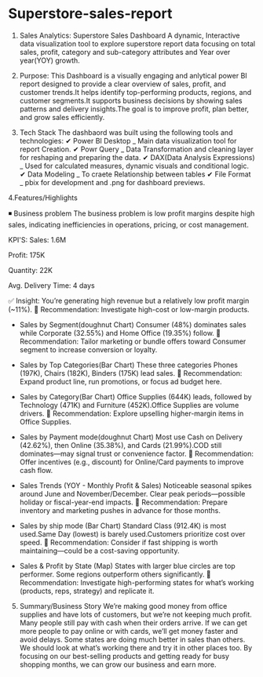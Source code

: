 # Superstore-sales-report
1. Sales Analytics: Superstore Sales Dashboard
A dynamic, Interactive data visualization tool to explore superstore report data focusing on total sales, profit, category and sub-category attributes and Year over year(YOY) growth.

2. Purpose:
This Dashboard is a visually engaging and anlytical power BI report designed to provide a clear overview of sales, profit, and customer trends.It helps identify top-performing products, regions, and customer segments.It supports business decisions by showing sales patterns and delivery insights.The goal is to improve profit, plan better, and grow sales efficiently.

3. Tech Stack
The dashbaord was built using the following tools and technologies:
✔ Power BI Desktop _ Main data visualization tool for report Creation.
✔ Powr Query _ Data Transformation and cleaning layer for reshaping and preparing the data.
✔ DAX(Data Analysis Expressions) _ Used for calculated measures, dynamic visuals and conditional logic.
✔ Data Modeling _ To craete Relationship between tables
✔ File Format _ pbix for development and .png for dashboard previews.

4.Features/Highlights

◾ Business problem
The business problem is low profit margins despite high sales, indicating inefficiencies in operations, pricing, or cost management.

KPI'S:
Sales: 1.6M

Profit: 175K

Quantity: 22K

Avg. Delivery Time: 4 days

✅ Insight: You’re generating high revenue but a relatively low profit margin (~11%).
🔁 Recommendation: Investigate high-cost or low-margin products.

- Sales by Segment(doughnut Chart)
Consumer (48%) dominates sales while Corporate (32.55%) and Home Office (19.35%) follow.
🔁 Recommendation: Tailor marketing or bundle offers toward Consumer segment to increase conversion or loyalty.

- Sales by Top Categories(Bar Chart)
These three categories Phones (197K), Chairs (182K), Binders (175K) lead sales.
🔁 Recommendation: Expand product line, run promotions, or focus ad budget here.

- Sales by Category(Bar Chart)
Office Supplies (644K) leads, followed by Technology (471K) and Furniture (452K).Office Supplies are volume drivers.
🔁 Recommendation: Explore upselling higher-margin items in Office Supplies.

- Sales by Payment mode(doughnut Chart)
Most use Cash on Delivery (42.62%), then Online (35.38%), and Cards (21.99%).COD still dominates—may signal trust or convenience factor.
🔁 Recommendation: Offer incentives (e.g., discount) for Online/Card payments to improve cash flow.

- Sales Trends (YOY - Monthly Profit & Sales)
Noticeable seasonal spikes around June and November/December. Clear peak periods—possible holiday or fiscal-year-end impacts.
🔁 Recommendation: Prepare inventory and marketing pushes in advance for those months.

- Sales by ship mode (Bar Chart)
Standard Class (912.4K) is most used.Same Day (lowest) is barely used.Customers prioritize cost over speed.
🔁 Recommendation: Consider if fast shipping is worth maintaining—could be a cost-saving opportunity.

- Sales & Profit by State (Map)
States with larger blue circles are top performer. Some regions outperform others significantly.
🔁 Recommendation: Investigate high-performing states for what’s working (products, reps, strategy) and replicate it.


5. Summary/Business Story
We’re making good money from office supplies and have lots of customers, but we’re not keeping much profit. Many people still pay with cash when their orders arrive. If we can get more people to pay online or with cards, we’ll get money faster and avoid delays. Some states are doing much better in sales than others. We should look at what’s working there and try it in other places too. By focusing on our best-selling products and getting ready for busy shopping months, we can grow our business and earn more.


